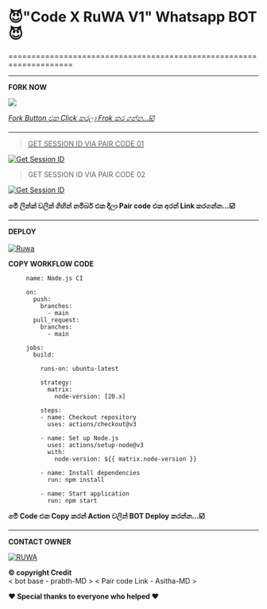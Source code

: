# 😈"Code X RuWA V1" Whatsapp BOT😈
====================================================================
<hr>

<b>FORK NOW</b>


</a>
<a href="https://github.com/CodeXRuWA/Code-X-RuWA-V1/fork">
<img src="https://img.shields.io/github/forks/CodeXRuWA/Code-X-RuWA?label=Fork&style=social">

_Fork Button එක Click කරලා Frok කර ගන්න...☑️_

<hr>



> GET SESSION ID VIA PAIR CODE 01

<a href='https://pair-code-production.up.railway.app/' target="_blank"><img alt='Get Session ID' src='https://img.shields.io/badge/Click here to get your session id-blue?style=for-the-badge&logo=opencv&logoColor=white'/></a>

> GET SESSION ID VIA PAIR CODE 02

<a href='https://willing-gertrude-asitha-4de0249e.koyeb.app/' target="_blank"><img alt='Get Session ID' src='https://img.shields.io/badge/Click here to get your session id-blue?style=for-the-badge&logo=opencv&logoColor=white'/></a>

<b>මෙී ලින්ක් වලින් ගිහින් නමිබර් එක දීලා Pair code එක අරන් Link කරගන්න...☑️</b>

<hr>

<b>DEPLOY</b>
</br>
</br>
[![Ruwa](https://img.shields.io/github/workflow/status/CalvinAllen/OpenInNotepadPlusPlus/release_build_and_deploy?logo=github&style=for-the-badge)](https://github.com/CodeXRuWA/Code-X-RuWA-V1/new/main?filename=.github%2Fworkflows%2Fnode.js.yml&workflow_template=ci%2Fnode.js)

<b>COPY WORKFLOW CODE</b></br>


         name: Node.js CI

         on:
           push:
             branches:
               - main
           pull_request:
             branches:
               - main

         jobs:
           build:

             runs-on: ubuntu-latest

             strategy:
               matrix:
                 node-version: [20.x]

             steps:
             - name: Checkout repository
               uses: actions/checkout@v3

             - name: Set up Node.js
               uses: actions/setup-node@v3
               with:
                 node-version: ${{ matrix.node-version }}

             - name: Install dependencies
               run: npm install

             - name: Start application
               run: npm start

<b>මෙී Code එ⁣ක Copy කරන් Action වලින් BOT Deploy කරන්න...☑️</b></br>              

<hr>

<b>CONTACT OWNER</b>


[![RUWA](https://telegra.ph/file/99460844d012cad1b7ee4.jpg)](https://wa.me/94725337377)


<b>©️ copyright Credit</b>  
< bot base - prabth-MD >     < Pair code Link - Asitha-MD > 

<b>❤ Special thanks to everyone who helped ❤</b></br>
